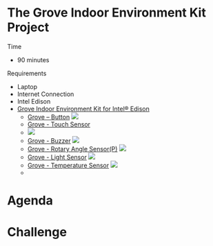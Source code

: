 # The Grove Indoor Environment Kit Project

Time

- 90 minutes

Requirements

- Laptop
- Internet Connection
- Intel Edison
- [Grove Indoor Environment Kit for Intel® Edison](https://www.seeedstudio.com/item_detail.html?p_id=2427)
  - [Grove – Button](http://www.seeedstudio.com/wiki/Grove_-_Button)
    ![](http://www.seeedstudio.com/wiki/images/thumb/c/ca/Button.jpg/300px-Button.jpg)
  - [Grove - Touch Sensor](http://www.seeedstudio.com/wiki/Grove_-_Touch_Sensor)
  - ![](http://www.seeedstudio.com/wiki/images/thumb/a/a2/Twig-Touch.jpg/300px-Twig-Touch.jpg)
  - [Grove - Buzzer](http://www.seeedstudio.com/wiki/Grove_-_Buzzer)
    ![](http://www.seeedstudio.com/wiki/images/thumb/e/ed/Buzzer1.jpg/400px-Buzzer1.jpg) 
  - [Grove - Rotary Angle Sensor(P)](http://www.seeedstudio.com/wiki/Grove_-_Rotary_Angle_Sensor)
    ![](http://www.seeedstudio.com/wiki/images/thumb/a/af/Grove_-_Rotary_Angle_Sensor_%28P%29.jpg/400px-Grove_-_Rotary_Angle_Sensor_%28P%29.jpg)
  - [Grove - Light Sensor](http://www.seeedstudio.com/wiki/Grove_-_Light_Sensor)
    ![](http://www.seeedstudio.com/wiki/images/thumb/1/1c/Twig-Light.jpg/500px-Twig-Light.jpg)
  - [Grove - Temperature Sensor](http://www.seeedstudio.com/wiki/Grove_-_Temperature_Sensor)
    ![](http://www.seeedstudio.com/wiki/images/thumb/b/b0/Temperature1.jpg/400px-Temperature1.jpg)
  - []()
    
    

# Agenda



# Challenge


